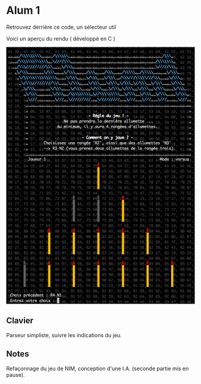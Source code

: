 Alum 1
====================

Retrouvez derrière ce code, un sélecteur util

Voici un aperçu du rendu ( développé en C )

![Démo du jeu](/small.png?raw=true "Démo du jeu")

## Clavier

Parseur simpliste, suivre les indications du jeu.

## Notes

Refaçonnage du jeu de NIM, conception d'une I.A. (seconde partie mis en pause).
